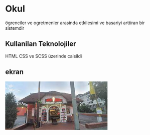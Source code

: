 <h1> Okul </h1>

ögrenciler ve ogretmenler arasinda etkilesimi
ve basariyi arttiran bir sistemdir

<h2> Kullanilan Teknolojiler</h2>

HTML CSS ve SCSS üzerinde calsildi

<h2>ekran </h2>

![](ausen.jpeg)
